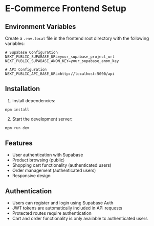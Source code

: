 # E-Commerce Frontend Setup

## Environment Variables

Create a `.env.local` file in the frontend root directory with the following variables:

```env
# Supabase Configuration
NEXT_PUBLIC_SUPABASE_URL=your_supabase_project_url
NEXT_PUBLIC_SUPABASE_ANON_KEY=your_supabase_anon_key

# API Configuration
NEXT_PUBLIC_API_BASE_URL=http://localhost:5000/api
```

## Installation

1. Install dependencies:
```bash
npm install
```

2. Start the development server:
```bash
npm run dev
```

## Features

- User authentication with Supabase
- Product browsing (public)
- Shopping cart functionality (authenticated users)
- Order management (authenticated users)
- Responsive design

## Authentication

- Users can register and login using Supabase Auth
- JWT tokens are automatically included in API requests
- Protected routes require authentication
- Cart and order functionality is only available to authenticated users

